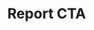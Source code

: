 ---
layout: pattern
categories: [patterns, card]
title: Report CTA
type: [detail-page]
permalink: /patterns/card/cta-report-full/
variations: true
description: |
   This layout allows for an image with padding. For this layout use the  ```usa-card__media--inset```  on the media class. The example in the html below shows how to apply. _see more details on functionality on the [default card](/patterns/card) page_
overview: This layout allows for an image with padding.

usa-link:
specification: 
spec:
jekyll: |

  "{% include patterns/card/card-cta-report-jk.md %}"
### Paths to view design and code... 
## designimg: can be used to show an image of the design until a coded version can be created. The htmlpath & csspath should be located in the pattens folder. Read more about creating coded components in /docs/creating-patterns 
# designimg: 
htmlpath: patterns/card/card-cta-report-full.md
csspath: patterns/card/index.scss
---